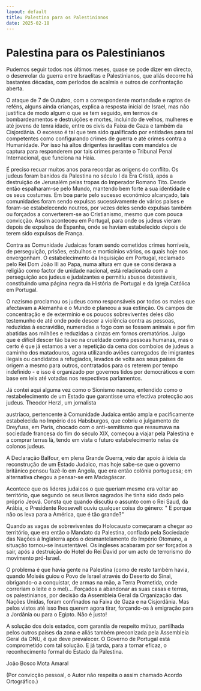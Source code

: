 ```yaml
---
layout: default
title: Palestina para os Palestinianos
date: 2025-02-18
---
```

# Palestina para os Palestinianos

Pudemos seguir todos nos últimos meses, quase se pode dizer em directo, o desenrolar da guerra entre Israelitas e Palestinianos, que aliás decorre há bastantes décadas, com períodos de acalmia e outros de confrontação aberta.

O ataque de 7 de Outubro, com a correspondente mortandade e raptos de reféns, alguns ainda crianças, explica a resposta inicial de Israel, mas não justifica de modo algum o que se tem seguido, em termos de bombardeamentos e destruições e mortes, incluindo de velhos, mulheres e até jovens de tenra idade, entre os civis da Faixa de Gaza e também da Cisjordânia. O excesso é tal que tem sido qualificado por entidades para tal competentes como configurando crimes de guerra e até crimes contra a Humanidade. Por isso há altos dirigentes israelitas com mandatos de captura para responderem por tais crimes perante o Tribunal Penal Internacional, que funciona na Haia.

É preciso recuar muitos anos para recordar as origens do conflito. Os judeus foram banidos da Palestina no século I da Era Cristã, após a destruição de Jerusalém pelas tropas do Imperador Romano Tito. Desde então espalharam-se pelo Mundo, mantendo bem forte a sua identidade e os seus costumes. Em boa parte pelo sucesso económico alcançado, tais comunidades foram sendo expulsas sucessivamente de vários países e foram-se estabelecendo noutros, por vezes deles sendo expulsas também ou forçados a converterem-se ao Cristianismo, mesmo que com pouca convicção. Assim aconteceu em Portugal, para onde os judeus vieram depois de expulsos de Espanha, onde se haviam estabelecido depois de terem sido expulsos de França.

Contra as Comunidade Judaicas foram sendo cometidos crimes horríveis, de perseguição, prisões, esbulhos e morticínios vários, os quais hoje nos envergonham. O estabelecimento da Inquisição em Portugal, reclamado pelo Rei Dom João III ao Papa, numa altura em que se considerava a religião como factor de unidade nacional, está relacionada com a perseguição aos judeus e judaizantes e permitiu abusos detestáveis, constituindo uma página negra da História de Portugal e da Igreja Católica em Portugal.

O nazismo proclamou os judeus como responsáveis por todos os males que afectavam a Alemanha e o Mundo e planeou a sua extinção. Os campos de concentração e de extermínio e os poucos sobreviventes deles dão testemunho de até onde pode descer a violência contra as pessoas, reduzidas à escravidão, numeradas a fogo com se fossem animais e por fim abatidas aos milhões e reduzidas a cinzas em fornos crematórios. Julgo que é difícil descer tão baixo na crueldade contra pessoas humanas, mas o certo é que já estamos a ver a repetição da cena dos comboios de judeus a caminho dos matadouros, agora utilizando aviões carregados de imigrantes ilegais ou candidatos a refugiados, levados de volta aos seus países de origem a mesmo para outros, contratados para os reterem por tempo indefinido - e isso é organizado por governos tidos por democráticos e com base em leis até votadas nos respectivos parlamentos.

Já contei aqui alguma vez como o Sionismo nasceu, entendido como o restabelecimento de um Estado que garantisse uma efectiva protecção aos judeus. Theodor Herzl, um jornalista

austríaco, pertencente à Comunidade Judaica então ampla e pacificamente estabelecida no Império dos Habsburgos, que cobriu o julgamento de Dreyfuss, em Paris, chocado com o anti-semitismo que ressumava na sociedade francesa do fim do século XIX, começou a viajar pela Palestina e a comprar terras lá, tendo em vista o futuro estabelecimento nelas de colonos judeus.

A Declaração Balfour, em plena Grande Guerra, veio dar apoio à ideia da reconstrução de um Estado Judaico, mas hoje sabe-se que o governo britânico pensou fazê-lo em Angola, que era então colónia portuguesa; em alternativa chegou a pensar-se em Madagáscar.

Acontece que os líderes judaicos o que queriam mesmo era voltar ao território, que segundo os seus livros sagrados lhe tinha sido dado pelo próprio Jeová. Consta que quando discutiu o assunto com o Rei Saud, da Arábia, o Presidente Roosevelt ouviu qualquer coisa do género: " E porque não os leva para a América, que é tão grande?"

Quando as vagas de sobreviventes do Holocausto começaram a chegar ao território, que era então o Mandato da Palestina, confiado pela Sociedade das Nações à Inglaterra após o desmantelamento do Império Otomano, a situação tornou-se insustentável. Os ingleses acabaram por ser forçados a sair, após a destruição do Hotel do Rei David por um acto de terrorismo do movimento pró-Israel.

O problema é que havia gente na Palestina (como de resto também havia, quando Moisés guiou o Povo de Israel através do Deserto do Sinai, obrigando-o a conquistar, de armas na mão, a Terra Prometida, onde correriam o leite e o mel)... Forçados a abandonar as suas casas e terras, os palestinianos, por decisão da Assembleia Geral da Organização das Nações Unidas, foram confinados na Faixa de Gaza e na Cisjordânia. Mas pelos vistos até isso lhes querem agora tirar, forçando-os à emigração para a Jordânia ou para o Egipto. Não é justo!

A solução dos dois estados, com garantia de respeito mútuo, partilhada pelos outros países da zona e aliás também preconizada pela Assembleia Geral da ONU, é que deve prevalecer. O Governo de Portugal está comprometido com tal solução. E já tarda, para a tornar eficaz, o reconhecimento formal do Estado da Palestina.

João Bosco Mota Amaral

(Por convicção pessoal, o Autor não respeita o assim chamado Acordo Ortográfico.)
